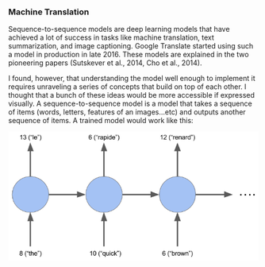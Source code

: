 ### Machine Translation
Sequence-to-sequence models are deep learning models that have achieved a lot of success in tasks like machine translation, text summarization, and image captioning. Google Translate started using such a model in production in late 2016. These models are explained in the two pioneering papers (Sutskever et al., 2014, Cho et al., 2014).

I found, however, that understanding the model well enough to implement it requires unraveling a series of concepts that build on top of each other. I thought that a bunch of these ideas would be more accessible if expressed visually. A sequence-to-sequence model is a model that takes a sequence of items (words, letters, features of an images…etc) and outputs another sequence of items. A trained model would work like this:

[![hmmmm](images/rnn.png)](images/seq2seq_1.mp4)

